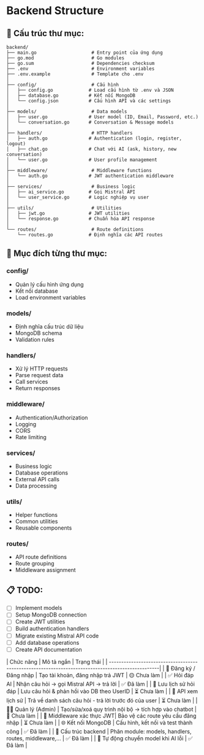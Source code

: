 # Backend Structure

## 📁 Cấu trúc thư mục:

```
backend/
├── main.go                    # Entry point của ứng dụng
├── go.mod                     # Go modules
├── go.sum                     # Dependencies checksum
├── .env                       # Environment variables
├── .env.example               # Template cho .env
│
├── config/                    # Cấu hình
│   ├── config.go             # Load cấu hình từ .env và JSON
│   ├── database.go           # Kết nối MongoDB
│   └── config.json           # Cấu hình API và các settings
│
├── models/                    # Data models
│   ├── user.go               # User model (ID, Email, Password, etc.)
│   └── conversation.go       # Conversation & Message models
│
├── handlers/                  # HTTP handlers
│   ├── auth.go               # Authentication (login, register, logout)
│   ├── chat.go               # Chat với AI (ask, history, new conversation)
│   └── user.go               # User profile management
│
├── middleware/                # Middleware functions
│   └── auth.go               # JWT authentication middleware
│
├── services/                  # Business logic
│   ├── ai_service.go         # Gọi Mistral API
│   └── user_service.go       # Logic nghiệp vụ user
│
├── utils/                     # Utilities
│   ├── jwt.go                # JWT utilities
│   └── response.go           # Chuẩn hóa API response
│
└── routes/                    # Route definitions
    └── routes.go             # Định nghĩa các API routes
```

## 🎯 Mục đích từng thư mục:

### **config/**
- Quản lý cấu hình ứng dụng
- Kết nối database
- Load environment variables

### **models/**
- Định nghĩa cấu trúc dữ liệu
- MongoDB schema
- Validation rules

### **handlers/**
- Xử lý HTTP requests
- Parse request data
- Call services
- Return responses

### **middleware/**
- Authentication/Authorization
- Logging
- CORS
- Rate limiting

### **services/**
- Business logic
- Database operations
- External API calls
- Data processing

### **utils/**
- Helper functions
- Common utilities
- Reusable components

### **routes/**
- API route definitions
- Route grouping
- Middleware assignment

## 📋 TODO:
- [ ] Implement models
- [ ] Setup MongoDB connection
- [ ] Create JWT utilities
- [ ] Build authentication handlers
- [ ] Migrate existing Mistral API code
- [ ] Add database operations
- [ ] Create API documentation

| Chức năng                  | Mô tả ngắn                                           | Trạng thái    |
| --------------------------------------------------------------------------------------------------| 
| 🔐 Đăng ký / Đăng nhập    | Tạo tài khoản, đăng nhập trả JWT                      | 🟡 Chưa làm  |
| ✅ Hỏi đáp AI             | Nhận câu hỏi → gọi Mistral API → trả lời              | ✅ Đã làm    |
| 💬 Lưu lịch sử hỏi đáp    | Lưu câu hỏi & phản hồi vào DB theo UserID             | ⏳ Chưa làm  |
| 🧾 API xem lịch sử        | Trả về danh sách câu hỏi - trả lời trước đó của user  | ⏳ Chưa làm  |
| 🧑‍💼 Quản lý (Admin)        | Tạo/sửa/xoá quy trình nội bộ → tích hợp vào chatbot   | 🔲 Chưa làm  |
| 🔐 Middleware xác thực JWT| Bảo vệ các route yêu cầu đăng nhập                    | ⏳ Chưa làm  |
| 🌐 Kết nối MongoDB        | Cấu hình, kết nối và test thành công                  | ✅ Đã làm    |
| 🧱 Cấu trúc backend       | Phân module: models, handlers, routes, middleware,... | ✅ Đã làm    |
| 🔁 Tự động chuyển model khi AI lỗi                                                | ✅ Đã làm    |
